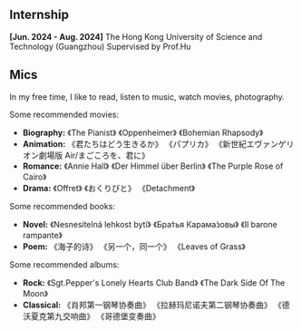 ## Internship

**[Jun. 2024 - Aug. 2024]** The Hong Kong University of Science and Technology (Guangzhou) Supervised by Prof.Hu

## Mics

<p>In my free time, I like to read, listen to music, watch movies, photography.</p>

<p>Some recommended movies:</p>

<ul>
  <li><strong>Biography:</strong> 《The Pianist》 《Oppenheimer》 《Bohemian Rhapsody》</li>
  <li><strong>Animation:</strong> 《君たちはどう生きるか》 《パプリカ》 《新世紀エヴァンゲリオン劇場版 Air/まごころを、君に》</li>
  <li><strong>Romance:</strong> 《Annie Hall》 《Der Himmel über Berlin》 《The Purple Rose of Cairo》</li>
  <li><strong>Drama:</strong> 《Offret》 《おくりびと》 《Detachment》</li>
</ul>

<p>Some recommended books:</p>

<ul>
  <li><strong>Novel:</strong> 《Nesnesitelná lehkost bytí》 《Бра́тья Карама́зовы》 《Il barone rampante》</li>
  <li><strong>Poem:</strong> 《海子的诗》 《另一个，同一个》 《Leaves of Grass》</li>
</ul>

<p>Some recommended albums:</p>

<ul>
  <li><strong>Rock:</strong> 《Sgt.Pepper's Lonely Hearts Club Band》 《The Dark Side Of The Moon》</li>
  <li><strong>Classical:</strong> 《肖邦第一钢琴协奏曲》 《拉赫玛尼诺夫第二钢琴协奏曲》 《德沃夏克第九交响曲》 《哥德堡变奏曲》</li>
</ul>
